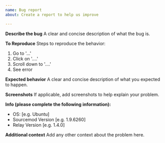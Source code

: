 ```yaml
---
name: Bug report
about: Create a report to help us improve

---
```


**Describe the bug**
A clear and concise description of what the bug is.

**To Reproduce**
Steps to reproduce the behavior:
1. Go to '...'
2. Click on '....'
3. Scroll down to '....'
4. See error

**Expected behavior**
A clear and concise description of what you expected to happen.

**Screenshots**
If applicable, add screenshots to help explain your problem.

**Info (please complete the following information):**
 - OS: [e.g. Ubuntu]
 - Sourcemod Version [e.g. 1.9.6260]
 - Relay Version [e.g. 1.4.0]

**Additional context**
Add any other context about the problem here.
